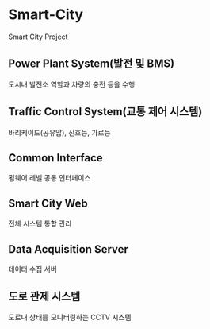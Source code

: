 # Smart-City
Smart City Project

## Power Plant System(발전 및 BMS)

도시내 발전소 역할과 차량의 충전 등을 수행  

## Traffic Control System(교통 제어 시스템)

바리케이드(공유압), 신호등, 가로등

## Common Interface

펌웨어 레벨 공통 인터페이스  

## Smart City Web

전체 시스템 통합 관리

## Data Acquisition Server

데이터 수집 서버  

## 도로 관제 시스템

도로내 상태를 모니터링하는 CCTV 시스템  
